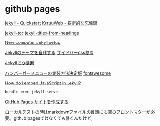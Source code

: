 # github pages

[jekyll - Quickstart](https://jekyllrb.com/docs/)
[KeruuWeb - 技術的な忘備録](https://keruuweb.com/tag/jekyll/)

[jekyll-toc](https://github.com/toshimaru/jekyll-toc)
[jekyll-titles-from-headings](https://github.com/benbalter/jekyll-titles-from-headings)

[New computer Jekyll setup](https://hackmd.io/@astrobiomike/jekyll-conda-setup)

[Jekyllのテーマを自作する](https://e-joint.jp/359/)
[サイドバーcss参考](https://r-online-course.netlify.app/courses/r-introduction/s5-11/)

[Jekyllでの検索](https://jekylltips-ja.github.io/tutorials/search/)

[ハンバーガーメニューの実装方法決定版](https://baigie.me/engineerblog/?p=234)
[fontawesome](https://fontawesome.com/)

[How do I embed JavaScript in Jekyll?](https://talk.jekyllrb.com/t/how-do-i-embed-javascript-in-jekyll/4374/12)
```
bundle exec jekyll serve
```



[GitHub Pages サイトを作成する](https://docs.github.com/ja/pages/getting-started-with-github-pages/creating-a-github-pages-site)



ローカルテストの時はmarkdownファイルの冒頭にも空のフロントマターが必要。github pagesではなくても動くんだけど。